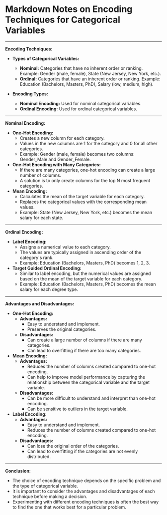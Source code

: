# Markdown Notes on Encoding Techniques for Categorical Variables

---
**Encoding Techniques:**

* **Types of Categorical Variables:**
    * **Nominal:** Categories that have no inherent order or ranking. Example: Gender (male, female), State (New Jersey, New York, etc.).
    * **Ordinal:** Categories that have an inherent order or ranking. Example: Education (Bachelors, Masters, PhD), Salary (low, medium, high).

* **Encoding Types:**
    * **Nominal Encoding:** Used for nominal categorical variables.
    * **Ordinal Encoding:** Used for ordinal categorical variables.

---
**Nominal Encoding:**

* **One-Hot Encoding:**
    * Creates a new column for each category.
    * Values in the new columns are 1 for the category and 0 for all other categories.
    * Example: Gender (male, female) becomes two columns: Gender_Male and Gender_Female.
* **One-Hot Encoding with Many Categories:**
    * If there are many categories, one-hot encoding can create a large number of columns.
    * A solution is to only create columns for the top N most frequent categories.
* **Mean Encoding:**
    * Calculates the mean of the target variable for each category.
    * Replaces the categorical values with the corresponding mean values.
    * Example: State (New Jersey, New York, etc.) becomes the mean salary for each state.

---
**Ordinal Encoding:**

* **Label Encoding:**
    * Assigns a numerical value to each category.
    * The values are typically assigned in ascending order of the category's rank.
    * Example: Education (Bachelors, Masters, PhD) becomes 1, 2, 3.
* **Target Guided Ordinal Encoding:**
    * Similar to label encoding, but the numerical values are assigned based on the mean of the target variable for each category.
    * Example: Education (Bachelors, Masters, PhD) becomes the mean salary for each degree type.

---
**Advantages and Disadvantages:**

* **One-Hot Encoding:**
    * **Advantages:**
        * Easy to understand and implement.
        * Preserves the original categories.
    * **Disadvantages:**
        * Can create a large number of columns if there are many categories.
        * Can lead to overfitting if there are too many categories.
* **Mean Encoding:**
    * **Advantages:**
        * Reduces the number of columns created compared to one-hot encoding.
        * Can help to improve model performance by capturing the relationship between the categorical variable and the target variable.
    * **Disadvantages:**
        * Can be more difficult to understand and interpret than one-hot encoding.
        * Can be sensitive to outliers in the target variable.
* **Label Encoding:**
    * **Advantages:**
        * Easy to understand and implement.
        * Reduces the number of columns created compared to one-hot encoding.
    * **Disadvantages:**
        * Can lose the original order of the categories.
        * Can lead to overfitting if the categories are not evenly distributed.

---
**Conclusion:**

* The choice of encoding technique depends on the specific problem and the type of categorical variable.
* It is important to consider the advantages and disadvantages of each technique before making a decision.
* Experimenting with different encoding techniques is often the best way to find the one that works best for a particular problem.